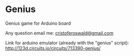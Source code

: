 # Genius
Genius game for Arduino board

Any question email me: cristoferoswald@gmail.com

Link for arduino emulator (already with the "genius" script): http://123d.circuits.io/circuits/713390-genius/
